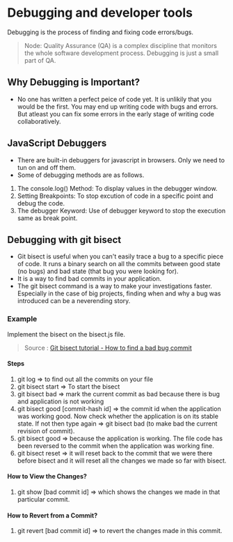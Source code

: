 # Debugging and developer tools
Debugging is the process of finding and fixing code errors/bugs.

> Node: Quality Assurance (QA) is a complex discipline that monitors the whole software development process. Debugging is just a small part of QA.

## Why Debugging is Important?
- No one has written a perfect peice of code yet. It is unlikily that you would be the first. You may end up writing code with bugs and errors. But atleast you can fix some errors in the early stage of writing code collaboratively.

## JavaScript Debuggers
- There are built-in debuggers for javascript in browsers. Only we need to tun on and off them.
- Some of debugging methods are as follows.

1. The console.log() Method: To display values in the debugger window.
2. Setting Breakpoints: To stop excution of code in a specific point and debug the code.
3. The debugger Keyword: Use of debugger keyword to stop the execution same as break point.

## Debugging with git bisect
- Git bisect is useful when you can't easily trace a bug to a specific piece of code. It runs a binary search on all the commits between good state (no bugs) and bad state (that bug you were looking for).
- It is a way to find bad commits in your application.
- The git bisect command is a way to make your investigations faster. Especially in the case of big projects, finding when and why a bug was introduced can be a neverending story.

### Example
Implement the bisect on the bisect.js file.
> Source : [Git bisect tutorial - How to find a bad bug commit](https://www.youtube.com/watch?v=D7JJnLFOn4A&t=6s)

#### Steps
1. git log => to find out all the commits on your file
2. git bisect start => To start the bisect
3. git bisect bad => mark the current commit as bad because there is bug and application is not working
4. git bisect good [commit-hash id] => the commit id when the application was working good. Now check whether the application is on its stable state. If not then type again => git bisect bad (to make bad the current revision of commit).
5. git bisect good => because the application is working. The file code has been reversed to the commit when the application was working fine.
6. git bisect reset => it will reset back to the commit that we were there before bisect and it will reset all the changes we made so far with bisect.

#### How to View the Changes?
1. git show [bad commit id] => which shows the changes we made in that particular commit.

#### How to Revert from a Commit?
1. git revert [bad commit id] => to revert the changes made in this commit.